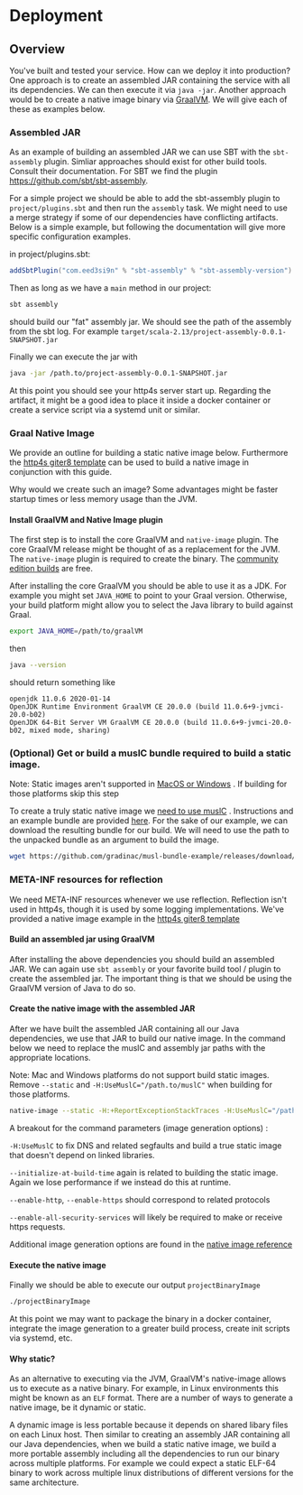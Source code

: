 
# Deployment 


## Overview

You've built and tested your service. How can we deploy it into production? One approach is to create an assembled JAR containing the service with all its dependencies. We can then execute it via `java -jar`. Another approach would be to create a native image binary via [GraalVM](https://www.graalvm.org/). We will give each of these as examples below. 


### Assembled JAR

As an example of building an assembled JAR we can use SBT with the `sbt-assembly` plugin. Simliar approaches should exist for other build tools. Consult their documentation. For SBT we find the plugin https://github.com/sbt/sbt-assembly.

For a simple project we should be able to add the sbt-assembly plugin to `project/plugins.sbt` and then run the `assembly` task. We might need to use a merge strategy if some of our dependencies have conflicting artifacts. Below is a simple example, but following the documentation will give more specific configuration examples.


in project/plugins.sbt:

```scala
addSbtPlugin("com.eed3si9n" % "sbt-assembly" % "sbt-assembly-version")
```

Then as long as we have a `main` method in our project:

```sh
sbt assembly
```

should build our "fat" assembly jar. We should see the path of the assembly from the sbt log. For example `target/scala-2.13/project-assembly-0.0.1-SNAPSHOT.jar`

Finally we can execute the jar with 

```sh
java -jar /path.to/project-assembly-0.0.1-SNAPSHOT.jar
```

At this point you should see your http4s server start up. Regarding the artifact, it might be a good idea to place it inside a docker container or create a service script via a systemd unit or similar.


### Graal Native Image

We provide an outline for building a static native image below. Furthermore the [http4s giter8 template](https://github.com/http4s/http4s.g8) can be used to build a native image in conjunction with this guide. 

Why would we create such an image? Some advantages might be faster startup times or less memory usage than the JVM.

#### Install GraalVM and Native Image plugin

The first step is to install the core GraalVM and `native-image` plugin. The core GraalVM release might be thought of as a replacement for the JVM. The `native-image` plugin is required to create the binary. The [community edition builds](https://github.com/graalvm/graalvm-ce-builds/releases) are free. 

After installing the core GraalVM you should be able to use it as a JDK. For example you might set `JAVA_HOME` to point to your Graal version. Otherwise, your build platform might allow you to select the Java library to build against Graal. 

```sh
export JAVA_HOME=/path/to/graalVM
```

then

```sh
java --version
``` 

should return something like

```
openjdk 11.0.6 2020-01-14
OpenJDK Runtime Environment GraalVM CE 20.0.0 (build 11.0.6+9-jvmci-20.0-b02)
OpenJDK 64-Bit Server VM GraalVM CE 20.0.0 (build 11.0.6+9-jvmci-20.0-b02, mixed mode, sharing)
```

### (Optional) Get or build a muslC bundle required to build a static image.

Note: Static images aren't supported in [MacOS or Windows](https://github.com/oracle/graal/issues/478) . If building for those platforms skip this step

To create a truly static native image we [need to use muslC](https://github.com/oracle/graal/issues/1919#issuecomment-589085506) . Instructions and an example bundle are provided [here](https://github.com/gradinac/musl-bundle-example). For the sake of our example, we can download the resulting bundle for our build. We will need to use the path to the unpacked bundle as an argument to build the image.

```sh
wget https://github.com/gradinac/musl-bundle-example/releases/download/v1.0/musl.tar.gz -O - | tar -xz
```

### META-INF resources for reflection

We need META-INF resources whenever we use reflection. Reflection isn't used in http4s, though it is used by some logging implementations. We've provided a native image example in the [http4s giter8 template](https://github.com/http4s/http4s.g8)

#### Build an assembled jar using GraalVM

After installing the above dependencies you should build an assembled JAR. We can again use `sbt assembly` or your favorite build tool / plugin to create the assembled jar. The important thing is that we should be using the GraalVM version of Java to do so.

#### Create the native image with the assembled JAR

After we have built the assembled JAR containing all our Java dependencies, we use that JAR to build our native image. In the command below we need to replace the muslC and assembly jar paths with the appropriate locations.

Note: Mac and Windows platforms do not support build static images. Remove `--static` and `-H:UseMuslC="/path.to/muslC"` when building for those platforms.


```sh
native-image --static -H:+ReportExceptionStackTraces -H:UseMuslC="/path.to/muslC" --allow-incomplete-classpath --no-fallback --initialize-at-build-time --enable-http --enable-https --enable-all-security-services --verbose -jar "./path.to.assembly.jar" projectBinaryImage
```

A breakout for the command parameters (image generation options) :

`-H:UseMuslC` to fix DNS and related segfaults and build a true static image that doesn't depend on linked libraries. 

`--initialize-at-build-time` again is related to building the static image. Again we lose performance if we instead do this at runtime.

`--enable-http`, `--enable-https` should correspond to related protocols

`--enable-all-security-services` will likely be required to make or receive https requests.

Additional image generation options are found in the [native image reference](https://www.graalvm.org/docs/reference-manual/native-image/)


#### Execute the native image

Finally we should be able to execute our output `projectBinaryImage`

```sh
./projectBinaryImage
```

At this point we may want to package the binary in a docker container, integrate the image generation to a greater build process, create init scripts via systemd, etc.

#### Why static? 

As an alternative to executing via the JVM, GraalVM's native-image allows us to execute as a native binary. For example, in Linux environments this might be known as an `ELF` format. There are a number of ways to generate a native image, be it dynamic or static. 

A dynamic image is less portable because it depends on shared libary files on each Linux host. Then similar to creating an assembly JAR containing all our Java dependencies, when we build a static native image, we build
a more portable assembly including all the dependencies to run our binary across multiple platforms. For example we could expect a static ELF-64 binary to work across multiple linux distributions of different versions for the same architecture.
